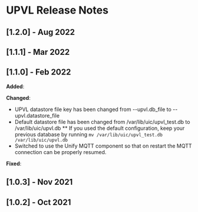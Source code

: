 # UPVL Release Notes

## [1.2.0] - Aug 2022

## [1.1.1] - Mar 2022

## [1.1.0] - Feb 2022

**Added**:

**Changed**:

* UPVL datastore file key has been changed from --upvl.db_file to --upvl.datastore_file
* Default datastore file has been changed from /var/lib/uic/upvl_test.db to /var/lib/uic/upvl.db
** If you used the default configuration, keep your previous database by running `mv /var/lib/uic/upvl_test.db /var/lib/uic/upvl.db`
* Switched to use the Unify MQTT component so that on restart the MQTT connection can be properly resumed.

**Fixed**:

## [1.0.3] - Nov 2021

## [1.0.2] - Oct 2021

